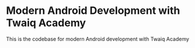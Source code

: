 # Modern Android Development with Twaiq Academy

This is the codebase for modern Android development with Twaiq Academy
